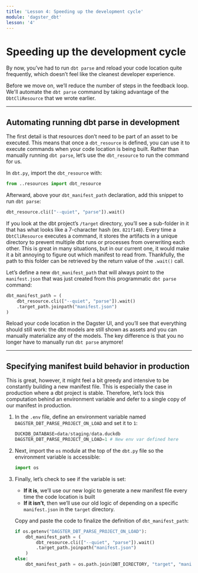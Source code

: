 ```yaml
---
title: 'Lesson 4: Speeding up the development cycle'
module: 'dagster_dbt'
lesson: '4'
---
```


# Speeding up the development cycle

By now, you’ve had to run `dbt parse` and reload your code location quite frequently, which doesn’t feel like the cleanest developer experience.

Before we move on, we’ll reduce the number of steps in the feedback loop. We'll automate the `dbt parse` command by taking advantage of the `DbtCliResource` that we wrote earlier.

---

## Automating running dbt parse in development

The first detail is that resources don’t need to be part of an asset to be executed. This means that once a `dbt_resource` is defined, you can use it to execute commands when your code location is being built. Rather than manually running `dbt parse`, let’s use the `dbt_resource` to run the command for us.

In `dbt.py`, import the `dbt_resource` with:

```python
from ..resources import dbt_resource
```

Afterward, above your `dbt_manifest_path` declaration, add this snippet to run `dbt parse`:

```python
dbt_resource.cli(["--quiet", "parse"]).wait()
```

If you look at the dbt project’s `/target` directory, you’ll see a sub-folder in it that has what looks like a 7-character hash (ex. `821f148`). Every time a `DbtCliResource` executes a command, it stores the artifacts in a unique directory to prevent multiple dbt runs or processes from overwriting each other. This is great in many situations, but in our current one, it would make it a bit annoying to figure out which manifest to read from. Thankfully, the path to this folder can be retrieved by the return value of the `.wait()` call.

Let’s define a new `dbt_manifest_path` that will always point to the `manifest.json` that was just created from this programmatic `dbt parse` command:

```python
dbt_manifest_path = (
    dbt_resource.cli(["--quiet", "parse"]).wait()
    .target_path.joinpath("manifest.json")
)
```

Reload your code location in the Dagster UI, and you’ll see that everything should still work: the dbt models are still shown as assets and you can manually materialize any of the models. The key difference is that you no longer have to manually run `dbt parse` anymore!

---

## Specifying manifest build behavior in production

This is great, however, it might feel a bit greedy and intensive to be constantly building a new manifest file. This is especially the case in production where a dbt project is stable. Therefore, let’s lock this computation behind an environment variable and defer to a single copy of our manifest in production.

1. In the `.env` file, define an environment variable named `DAGSTER_DBT_PARSE_PROJECT_ON_LOAD` and set it to `1`:

   ```python
   DUCKDB_DATABASE=data/staging/data.duckdb
   DAGSTER_DBT_PARSE_PROJECT_ON_LOAD=1 # New env var defined here
   ```

2. Next, import the `os` module at the top of the `dbt.py` file so the environment variable is accessible:

   ```python
   import os
   ```

3. Finally, let’s check to see if the variable is set:

   - **If it is**, we’ll use our new logic to generate a new manifest file every time the code location is built
   - **If it isn’t**, then we’ll use our old logic of depending on a specific `manifest.json` in the `target` directory.

   Copy and paste the code to finalize the definition of `dbt_manifest_path`:

   ```python
   if os.getenv("DAGSTER_DBT_PARSE_PROJECT_ON_LOAD"):
       dbt_manifest_path = (
           dbt_resource.cli(["--quiet", "parse"]).wait()
           .target_path.joinpath("manifest.json")
       )
   else:
       dbt_manifest_path = os.path.join(DBT_DIRECTORY, "target", "manifest.json")
   ```
